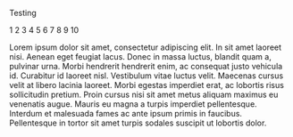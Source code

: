 Testing

1
2
3
4
5
6
7
8
9
10

Lorem ipsum dolor sit amet, consectetur adipiscing elit. In sit amet laoreet nisi. Aenean eget feugiat lacus.
Donec in massa luctus, blandit quam a, pulvinar urna. Morbi hendrerit hendrerit enim, ac consequat justo vehicula id.
Curabitur id laoreet nisl. Vestibulum vitae luctus velit. Maecenas cursus velit at libero lacinia laoreet.
Morbi egestas imperdiet erat, ac lobortis risus sollicitudin pretium.
Proin cursus nisi sit amet metus aliquam maximus eu venenatis augue.
Mauris eu magna a turpis imperdiet pellentesque. Interdum et malesuada fames ac ante ipsum primis in faucibus.
Pellentesque in tortor sit amet turpis sodales suscipit ut lobortis dolor.
